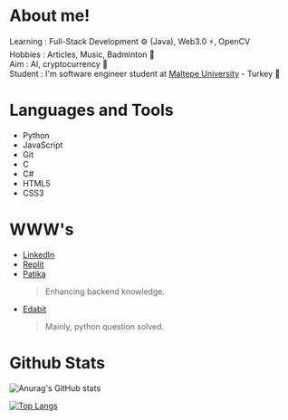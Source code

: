 # About me!
Learning : Full-Stack Development ⚙️ (Java), Web3.0 ⚡, OpenCV <br />
Hobbies : Articles, Music, Badminton 🏸 <br />
Aim : AI, cryptocurrency 🚩 <br />
Student : I'm software engineer student at [Maltepe University](https://www.maltepe.edu.tr/) - Turkey 📖 <br />

# Languages and Tools
- Python
- JavaScript
- Git
- C
- C#
- HTML5
- CSS3

# WWW's
- [LinkedIn](https://linkedin.com/in/orkun-kurul)
- [Replit](https://replit.com/@Razortype)
- [Patika](https://app.patika.dev/razortype)
  > Enhancing backend knowledge.
- [Edabit](https://edabit.com/user/iP7wNofhZXTkJ9ryG)
  > Mainly, python question solved.

# Github Stats
![Anurag's GitHub stats](https://github-readme-stats.vercel.app/api?username=razortype&theme=radical&show_icons=true)

[![Top Langs](https://github-readme-stats.vercel.app/api/top-langs/?username=razortype&layout=compact&theme=dark)](https://github.com/anuraghazra/github-readme-stats)
